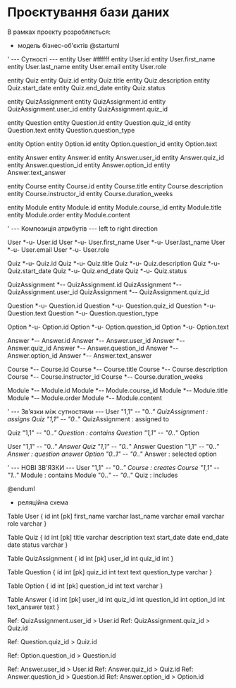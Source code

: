 # Проєктування бази даних

В рамках проекту розробляється: 
- модель бізнес-об'єктів 
@startuml

' --- Сутності ---
entity User #ffffff
entity User.id
entity User.first_name
entity User.last_name
entity User.email
entity User.role

entity Quiz
entity Quiz.id
entity Quiz.title
entity Quiz.description
entity Quiz.start_date
entity Quiz.end_date
entity Quiz.status

entity QuizAssignment
entity QuizAssignment.id
entity QuizAssignment.user_id
entity QuizAssignment.quiz_id

entity Question
entity Question.id
entity Question.quiz_id
entity Question.text
entity Question.question_type

entity Option
entity Option.id
entity Option.question_id
entity Option.text

entity Answer
entity Answer.id
entity Answer.user_id
entity Answer.quiz_id
entity Answer.question_id
entity Answer.option_id
entity Answer.text_answer

entity Course
entity Course.id
entity Course.title
entity Course.description
entity Course.instructor_id
entity Course.duration_weeks

entity Module
entity Module.id
entity Module.course_id
entity Module.title
entity Module.order
entity Module.content

' --- Композиція атрибутів ---
left to right direction

User *-u- User.id
User *-u- User.first_name
User *-u- User.last_name
User *-u- User.email
User *-u- User.role

Quiz *-u- Quiz.id
Quiz *-u- Quiz.title
Quiz *-u- Quiz.description
Quiz *-u- Quiz.start_date
Quiz *-u- Quiz.end_date
Quiz *-u- Quiz.status

QuizAssignment *-- QuizAssignment.id
QuizAssignment *-- QuizAssignment.user_id
QuizAssignment *-- QuizAssignment.quiz_id

Question *-u- Question.id
Question *-u- Question.quiz_id
Question *-u- Question.text
Question *-u- Question.question_type

Option *-u- Option.id
Option *-u- Option.question_id
Option *-u- Option.text

Answer *-- Answer.id
Answer *-- Answer.user_id
Answer *-- Answer.quiz_id
Answer *-- Answer.question_id
Answer *-- Answer.option_id
Answer *-- Answer.text_answer

Course *-- Course.id
Course *-- Course.title
Course *-- Course.description
Course *-- Course.instructor_id
Course *-- Course.duration_weeks

Module *-- Module.id
Module *-- Module.course_id
Module *-- Module.title
Module *-- Module.order
Module *-- Module.content

' --- Зв’язки між сутностями ---
User "1,1" -- "0..*" QuizAssignment : assigns
Quiz "1,1" -- "0..*" QuizAssignment : assigned to

Quiz "1,1" -- "0..*" Question : contains
Question "1,1" -- "0..*" Option

User "1,1" -- "0..*" Answer
Quiz "1,1" -- "0..*" Answer
Question "1,1" -- "0..*" Answer : question answer
Option "0..1" -- "0..*" Answer : selected option

' --- НОВІ ЗВ'ЯЗКИ ---
User "1,1" -- "0..*" Course : creates
Course "1,1" -- "1..*" Module : contains
Module "0..*" -- "0..*" Quiz : includes

@enduml


- реляційна схема

Table User {
  id int [pk]
  first_name varchar
  last_name varchar
  email varchar
  role varchar
}

Table Quiz {
  id int [pk]
  title varchar
  description text
  start_date date
  end_date date
  status varchar
}

Table QuizAssignment {
  id int [pk]
  user_id int
  quiz_id int
}

Table Question {
  id int [pk]
  quiz_id int
  text text
  question_type varchar
}

Table Option {
  id int [pk]
  question_id int
  text varchar
}

Table Answer {
  id int [pk]
  user_id int
  quiz_id int
  question_id int
  option_id int
  text_answer text
}

Ref: QuizAssignment.user_id > User.id
Ref: QuizAssignment.quiz_id > Quiz.id

Ref: Question.quiz_id > Quiz.id

Ref: Option.question_id > Question.id

Ref: Answer.user_id > User.id
Ref: Answer.quiz_id > Quiz.id
Ref: Answer.question_id > Question.id
Ref: Answer.option_id > Option.id
